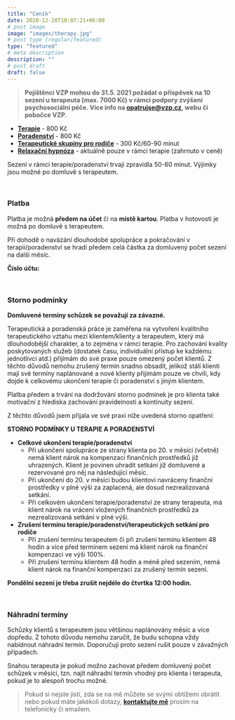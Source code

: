 ```yaml
---
title: "Ceník"
date: 2020-12-28T10:07:21+06:00
# post image
image: "images/therapy.jpg"
# post type (regular/featured)
type: "featured"
# meta description
description: ""
# post draft
draft: false
---
```


> **Pojištěnci VZP mohou do 31.5. 2021 požádat o příspěvek na  10 sezení u terapeuta (max. 7000 Kč) v rámci podpory zvýšení psychosociální péče. Více info na opatrujse@vzp.cz, webu či pobočce VZP.**

- [**Terapie**](/terapie) - 800 Kč
- [**Poradenství**](/poradenstvi) - 800 Kč
- [**Terapeutické skupiny pro rodiče**](/skupiny) - 300 Kč/60-90 minut
- [**Relaxační hypnóza**](/hypnoza) - aktuálně pouze v rámci terapie (zahrnuto v ceně)
 
Sezení v rámci terapie/poradenství trvají zpravidla 50-60 minut. Výjimky jsou možné po domluvě s terapeutem.

<br>

### Platba
Platba je možná **předem na účet** či na **místě kartou**. Platba v hotovosti je možná po domluvě s terapeutem.

Při dohodě o navázání dlouhodobé spolupráce a pokračování v terapii/poradenství se hradí předem celá částka za domluvený počet sezení na další měsíc.

**Číslo účtu:**

<br>

### Storno podmínky
**Domluvené termíny schůzek se považují za závazné.**

Terapeutická a poradenská práce je zaměřena na vytvoření kvalitního terapeutického vztahu mezi klientem/klienty a terapeutem, který má dlouhodobější charakter, a to zejména v rámci terapie.  Pro zachování kvality poskytovaných služeb (dostatek času, individuální přístup ke každému jednotlivci atd.)  přijímám do své praxe pouze omezený počet klientů. Z těchto důvodů nemohu zrušený termín snadno obsadit, jelikož stálí klienti mají své termíny naplánované a nové klienty přijímám pouze ve chvíli, kdy dojde k celkovému ukončení terapie či poradenství s jiným klientem.

Platba předem a trvání na dodržování storno podmínek je pro klienta také motivační z hlediska zachování pravidelnosti a kontinuity sezení. 

Z těchto důvodů jsem přijala ve své praxi níže uvedená storno opatření:

**STORNO PODMÍNKY U TERAPIE A PORADENSTVÍ**
- **Celkové ukončení terapie/poradenství**
  - Při ukončení spolupráce ze strany klienta po 20. v měsíci (včetně) nemá klient nárok na kompenzaci finančních prostředků již uhrazených. Klient je povinen uhradit setkání již domluvené a rezervované pro něj na následující měsíc. 
  - Při ukončení do 20. v měsíci budou klientovi navráceny finanční prostředky v plné výši  za zaplacená, ale dosud nezrealizovaná setkání.
  - Při celkovém ukončení terapie/poradenství ze strany terapeuta, má klient nárok na vrácení vložených finančních prostředků za nezrealizovaná setkání v plné výši.
- **Zrušení termínu terapie/poradenství/terapeutických setkání pro rodiče**
  - Při zrušení termínu terapeutem či při zrušení termínu klientem 48 hodin a více před termínem sezení má klient nárok na finanční kompenzaci ve výši 100%. 
  - Při zrušení termínu klientem 48 hodin a méně před sezením, nemá klient nárok na finanční kompenzaci za zrušený termín sezení.

**Pondělní sezení je třeba zrušit nejdéle do čtvrtka 12:00 hodin.**

<br>

### Náhradní termíny
Schůzky klientů s terapeutem jsou většinou naplánovány měsíc a více dopředu. Z tohoto důvodu nemohu zaručit, že budu schopna vždy nabídnout náhradní termín. Doporučuji proto sezení rušit pouze v závažných případech.

Snahou terapeuta je pokud možno zachovat předem domluvený počet schůzek v měsíci, tzn. najít náhradní termín vhodný pro klienta i terapeuta, pokud je to alespoň trochu možné.

> Pokud si nejste jistí, zda se na mě můžete se svými obtížemi obrátit nebo pokud máte jakékoli dotazy, [**kontaktujte mě**](/contact) prosím na telefonicky či emailem.
